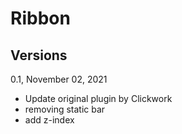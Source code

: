 Ribbon
===============================

Versions
--------

0.1, November 02, 2021

- Update original plugin by Clickwork
- removing static bar
- add z-index